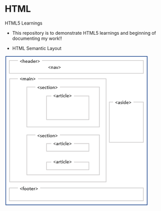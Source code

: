 # HTML
HTML5 Learnings

* This repository is to demonstrate HTML5 learnings and beginning of documenting my work!!

* HTML Semantic Layout
  
![alt text](https://github.com/prashanthjoshi/HTML/blob/cb63cad01df8930db99f2116a14af59bd91ab745/HTML%20Semantic%20Layout.PNG?raw=true)

